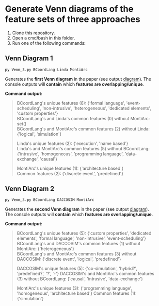 # Generate Venn diagrams of the feature sets of three approaches

1. Clone this repository.
2. Open a cmd/bash in this folder.
3. Run one of the following commands:


## Venn Diagram 1


```bash
py Venn_3.py BCoordLang Linda MontiArc
```
Generates the **first Venn diagram** in the paper (see output [diagram](./BCoordLang_Linda_MontiArc_venn.svg)).
The console outputs will **contain** which **features are overlapping/unique**.

**Command output:**

> BCoordLang's unique features (6): {'formal language', 'event-scheduling', 'non-intrusive', 'heterogeneous', 'dedicated elements', 'custom properties'}    
> BCoordLang's and Linda's common features (0) without MontiArc: set()                                                                          
> BCoordLang's and MontiArc's common features (2) without Linda: {'logical', 'simulation'}
>
> Linda's unique features (2): {'execution', 'name based'}                                                                                      
> Linda's and MontiArc's common features (5) without BCoordLang: {'intrusive', 'homogeneous', 'programming language', 'data-exchange', 'causal'}
>                                                                                                                                             
> MontiArc's unique features (1): {'architecture based'}                                                                                        
> Common features (2): {'discrete event', 'predefined'}


## Venn Diagram 2


```bash
py Venn_3.py BCoordLang DACCOSIM MontiArc
```
Generates the **second Venn diagram** in the paper (see output [diagram](./BCoordLang_DACCOSIM_MontiArc_venn.svg)).
The console outputs will **contain** which **features are overlapping/unique**.

**Command output:**

> BCoordLang's unique features (5): {'custom properties', 'dedicated elements', 'formal language', 'non-intrusive', 'event-scheduling'}
> BCoordLang's and DACCOSIM's common features (1) without MontiArc: {'heterogeneous'}                          
> BCoordLang's and MontiArc's common features (3) without DACCOSIM: {'discrete event', 'logical', 'predefined'}
> 
> DACCOSIM's unique features (5): {'co-simulation', 'hybrid?', 'predefined?', '?', '-'}
> DACCOSIM's and MontiArc's common features (3) without BCoordLang: {'causal', 'intrusive', 'data-exchange'}
> 
> MontiArc's unique features (3): {'programming language', 'homogeneous', 'architecture based'}
> Common features (1): {'simulation'}
